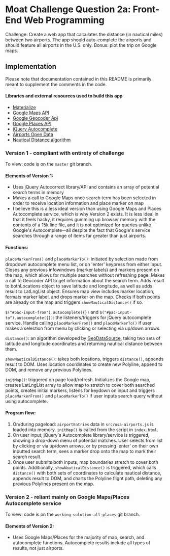 # Moat Challenge Question 2a: Front-End Web Programming
Challenge: Create a web app that calculates the distance (in nautical miles) between two airports. The app should auto-complete the airports and should feature all airports in the U.S. only. Bonus: plot the trip on Google maps.

## Implementation
Please note that documentation contained in this README is primarily meant to supplement the comments in the code.

#### Libraries and external resources used to build this app
* [Materialize](http://materializecss.com/)
* [Google Maps API](https://developers.google.com/maps/)
* [Google Geocoder Api](https://developers.google.com/maps/documentation/geocoding/start)
* [Google Places API](https://developers.google.com/places/)
* [jQuery Autocomplete](https://jqueryui.com/autocomplete/)
* [Airports Open Data](http://ourairports.com/data/)
* [Nautical Distance algorithm](http://www.geodatasource.com/developers/javascript)

### Version 1 - compliant with entirety of challenge
To view: code is on the `master` git branch.

#### Elements of Version 1:
* Uses jQuery Autocorrect library/API and contains an array of potential search terms in memory
* Makes a call to Google Maps once search term has been selected in order to receive location information and place marker on map
* I believe this is a less ideal version than using Google Maps and Places Autocomplete service, which is why Version 2 exists. It is less ideal in that it feels hacky, it requires gumming up browser memory with the contents of a 15k line file, and it is not optimized for queries unlike Google's Autocomplete--all despite the fact that Google's service searches through a range of items far greater than just airports.

#### Functions:

`placeMarkerFrom()` and `placeMarkerTo()`: initiated by selection made from dropdown autocomplete menu list, or on 'enter' keypress from either input. Closes any previous infowindows (marker labels) and markers present on the map, which allows for multiple searches without refreshing page. Makes a call to Geocoder API to get information about the search term. Adds result to bothLocations object to save latitude and longitude, as well as adds result to LatLngList object. Ensures map view includes marker location, formats marker label, and drops marker on the map. Checks if both points are already on the map and triggers `showNauticalDistance()` if so.

`$("#pac-input-from").autocomplete({})` and `$("#pac-input-to").autocomplete({})`: the listeners/triggers for jQuery autocomplete service. Handle calling `placeMarkerFrom()` and `placeMarkerTo()` if user makes a selection from menu by clicking or selecting via up/down arrows.

`distance()`: an algorithm developed by [GeoDataSource](http://www.geodatasource.com/developers/javascript), taking two sets of latitude and longitude coordinates and returning nautical distance between them.

`showNauticalDistance()`: takes both locations, triggers `distance()`, appends result to DOM. Uses location coordinates to create new Polyline, append to DOM, and remove any previous Polylines.

`initMap()`: triggered on page load/refresh. Initializes the Google map, creates LatLngList array to allow map to stretch to cover both searched points, creates initial markers, listens for keydown on input and triggers `placeMarkerFrom()` and `placeMarkerTo()` if user inputs search query without using autocomplete.


#### Program flow:

1. On/during pageload: `airportEntries` data in `src/usa-airports.js` is loaded into memory. `initMap()` is called from the script in `index.html`.
2. On user input, jQuery's Autocomplete library/service is triggered, showing a drop-down menu of potential matches. User selects from list by clicking or via up/down arrows, or by pressing 'enter' on their own inputted search term, sees a marker drop onto the map to mark their search result.
3. Once user submits both inputs, map boundaries stretch to cover both points. Additionally, `showNauticalDistance()` is triggered, which calls `distance()` with both sets of coordinates to calculate nautical distance, appends result to DOM, and charts the Polyline flight path, deleting any previous Polylines present on the map.

### Version 2 - reliant mainly on Google Maps/Places Autocomplete service
To view: code is on the `working-solution-all-places` git branch.

#### Elements of Version 2:
- Uses Google Maps/Places for the majority of map, search, and autocomplete functions. Autocomplete results include all types of results, not just airports. 
